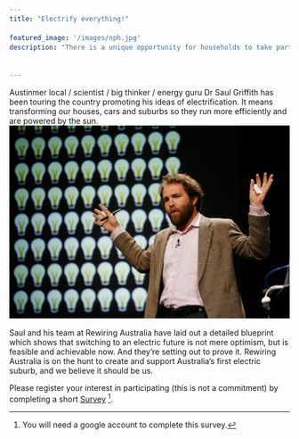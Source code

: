 ```yaml
---
title: "Electrify everything!"
 
featured_image: '/images/nph.jpg' 
description: "There is a unique opportunity for households to take part in a proposed (world-first!) pilot project to electrify a whole community. We can make our cars and homes run more efficiently, powered by renewable energy. "

 
---
```


   
 Austinmer local / scientist / big thinker / energy guru Dr Saul Griffith has been touring the country promoting his ideas of electrification. It means transforming our houses, cars and suburbs so they run more efficiently and are powered by the sun.
  ![logo](/images/Saul_griffiths.jpg)
  
Saul and his team at Rewiring Australia have laid out a detailed blueprint which shows that switching to an electric future is not mere optimism, but is feasible and achievable now. And they’re setting out to prove it. Rewiring Australia is on the hunt to create and support Australia’s first electric suburb, and we believe it should be us.
 
 
 Please register your interest in participating (this is not a commitment) by completing a short [Survey](https://docs.google.com/forms/d/e/1FAIpQLSczkeE0AO29paB00XKiNSKpkaRoQpiI1O3HJjZ67yf1ENYw6w/viewform) [^1]. 
   [^1]: You will need a google account to complete this survey.
  
 